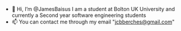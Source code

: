 - 👋 Hi, I’m @JamesBaisus I am a student at Bolton UK University and currently a Second year software engineering students
- 📫 You can contact me through my email "jcbberches@gmail.com"

<!---
JamesBaisus/JamesBaisus is a ✨ special ✨ repository because its `README.md` (this file) appears on your GitHub profile.
You can click the Preview link to take a look at your changes.
--->
